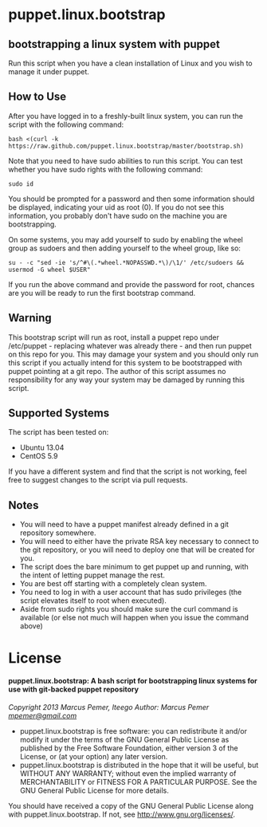 # puppet.linux.bootstrap

## bootstrapping a linux system with puppet
Run this script when you have a clean installation of Linux and you wish to manage it under puppet.

## How to Use
After you have logged in to a freshly-built linux system, you can run the script with the following command:

    bash <(curl -k https://raw.github.com/puppet.linux.bootstrap/master/bootstrap.sh)

Note that you need to have sudo abilities to run this script. You can test whether you have sudo rights with the following command:

    sudo id

You should be prompted for a password and then some information should be displayed, indicating your uid as root (0). If you do not see this information, you probably don't have sudo on the machine you are bootstrapping.

On some systems, you may add yourself to sudo by enabling the wheel group as sudoers and then adding yourself to the wheel group, like so:

    su - -c "sed -ie 's/^#\(.*wheel.*NOPASSWD.*\)/\1/' /etc/sudoers && usermod -G wheel $USER"

If you run the above command and provide the password for root, chances are you will be ready to run the first bootstrap command.

## Warning ##
This bootstrap script will run as root, install a puppet repo under /etc/puppet - replacing whatever was already there - and then run puppet on this repo for you. This may damage your system and you should only run this script if you actually intend for this system to be bootstrapped with puppet pointing at a git repo. The author of this script assumes no responsibility for any way your system may be damaged by running this script.

## Supported Systems
The script has been tested on:

* Ubuntu 13.04
* CentOS 5.9

If you have a different system and find that the script is not working, feel free to suggest changes to the script via pull requests.

## Notes
* You will need to have a puppet manifest already defined in a git repository somewhere.
* You will need to either have the private RSA key necessary to connect to the git repository, or you will need to deploy one that will be created for you.
* The script does the bare minimum to get puppet up and running, with the intent of letting puppet manage the rest.
* You are best off starting with a completely clean system.
* You need to log in with a user account that has sudo privileges (the script elevates itself to root when executed).
* Aside from sudo rights you should make sure the curl command is available (or else not much will happen when you issue the command above)

# License
#### puppet.linux.bootstrap: A bash script for bootstrapping linux systems for use with git-backed puppet repository

*Copyright 2013 Marcus Pemer, Iteego
Author: Marcus Pemer <mpemer@gmail.com>*

* puppet.linux.bootstrap is free software: you can redistribute it and/or modify
it under the terms of the GNU General Public License as published by
the Free Software Foundation, either version 3 of the License, or
(at your option) any later version.
* puppet.linux.bootstrap is distributed in the hope that it will be useful,
but WITHOUT ANY WARRANTY; without even the implied warranty of
MERCHANTABILITY or FITNESS FOR A PARTICULAR PURPOSE.  See the
GNU General Public License for more details.

You should have received a copy of the GNU General Public License
along with puppet.linux.bootstrap.  If not, see <http://www.gnu.org/licenses/>.